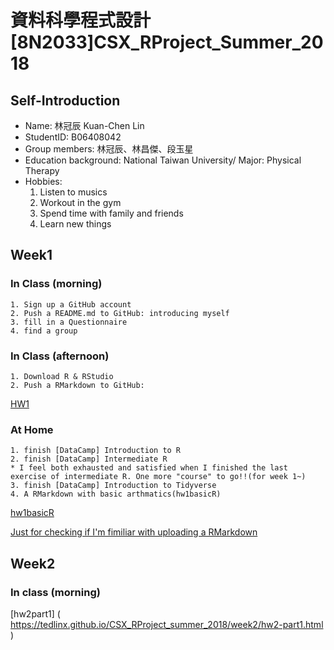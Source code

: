 ﻿# 資料科學程式設計[8N2033]CSX_RProject_Summer_2018
## Self-Introduction
* Name: 林冠辰 Kuan-Chen Lin
* StudentID: B06408042
* Group members: 林冠辰、林昌傑、段玉星
* Education background: National Taiwan University/ Major: Physical Therapy
* Hobbies: 
  1. Listen to musics
  2. Workout in the gym
  3. Spend time with family and friends
  4. Learn new things 
## Week1
### In Class (morning)
	1. Sign up a GitHub account
	2. Push a README.md to GitHub: introducing myself
	3. fill in a Questionnaire 
	4. find a group 
### In Class (afternoon)
	1. Download R & RStudio
	2. Push a RMarkdown to GitHub:
[HW1]( https://tedlinx.github.io/CSX_RProject_summer_2018/week1/HW1.html)
### At Home
	1. finish [DataCamp] Introduction to R
	2. finish [DataCamp] Intermediate R
	* I feel both exhausted and satisfied when I finished the last exercise of intermediate R. One more "course" to go!!(for week 1~) 
	3. finish [DataCamp] Introduction to Tidyverse
	4. A RMarkdown with basic arthmatics(hw1basicR)
[hw1basicR]( https://tedlinx.github.io/CSX_RProject_summer_2018/week1/hw1basicR.html)

[Just for checking if I'm fimiliar with uploading a RMarkdown](https://tedlinx.github.io/CSX_RProject_summer_2018/week2/checking.html)

## Week2
### In class (morning)

[hw2part1] ( https://tedlinx.github.io/CSX_RProject_summer_2018/week2/hw2-part1.html )
